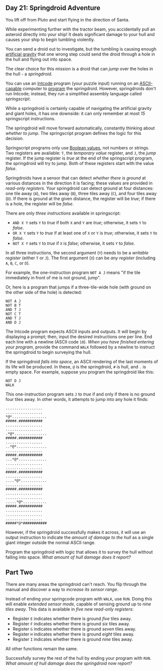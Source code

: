 Day 21: Springdroid Adventure
-----------------------------

You lift off from Pluto and start flying in the direction of Santa.


While experimenting further with the tractor beam, you accidentally pull an asteroid directly into your ship! It deals significant damage to your hull and causes your ship to begin tumbling violently.


You can send a droid out to investigate, but the tumbling is causing enough [artificial gravity](https://en.wikipedia.org/wiki/Artificial_gravity) that one wrong step could send the droid through a hole in the hull and flying out into space.


The clear choice for this mission is a droid that can *jump* over the holes in the hull - a *springdroid*.


You can use an [Intcode](9) program (your puzzle input) running on an [ASCII-capable](17) computer to [program](https://en.wikipedia.org/wiki/Programmable_read-only_memory) the springdroid. However, springdroids don't run Intcode; instead, they run a simplified assembly language called *springscript*.


While a springdroid is certainly capable of navigating the artificial gravity and giant holes, it has one downside: it can only remember at most *15* springscript instructions.


The springdroid will move forward automatically, constantly thinking about *whether to jump*. The springscript program defines the logic for this decision.


Springscript programs only use [Boolean values](https://en.wikipedia.org/wiki/Boolean_data_type), not numbers or strings. Two registers are available: `T`, the *temporary value* register, and `J`, the *jump* register. If the jump register is *true* at the end of the springscript program, the springdroid will try to jump. Both of these registers start with the value *false*.


Springdroids have a sensor that can detect *whether there is ground* at various distances in the direction it is facing; these values are provided in *read-only registers*. Your springdroid can detect ground at four distances: one tile away (`A`), two tiles away (`B`), three tiles away (`C`), and four tiles away (`D`). If there is ground at the given distance, the register will be *true*; if there is a hole, the register will be *false*.


There are only *three instructions* available in springscript:


* `AND X Y` sets `Y` to *true* if both `X` and `Y` are *true*; otherwise, it sets `Y` to *false*.
* `OR X Y` sets `Y` to *true* if at least one of `X` or `Y` is *true*; otherwise, it sets `Y` to *false*.
* `NOT X Y` sets `Y` to *true* if `X` is *false*; otherwise, it sets `Y` to *false*.


In all three instructions, the second argument (`Y`) needs to be a *writable register* (either `T` or `J`). The first argument (`X`) can be *any register* (including `A`, `B`, `C`, or `D`).


For example, the one-instruction program `NOT A J` means "if the tile immediately in front of me is not ground, jump".


Or, here is a program that jumps if a three-tile-wide hole (with ground on the other side of the hole) is detected:



```
NOT A J
NOT B T
AND T J
NOT C T
AND T J
AND D J

```

The Intcode program expects ASCII inputs and outputs. It will begin by displaying a prompt; then, input the desired instructions one per line. End each line with a newline (ASCII code `10`). *When you have finished entering your program*, provide the command `WALK` followed by a newline to instruct the springdroid to begin surveying the hull.


If the springdroid *falls into space*, an ASCII rendering of the last moments of its life will be produced. In these, `@` is the springdroid, `#` is hull, and `.` is empty space. For example, suppose you program the springdroid like this:

```
NOT D J
WALK

```

This one-instruction program sets `J` to *true* if and only if there is no ground four tiles away. In other words, it attempts to jump into any hole it finds:



```
.................
.................
*@*................
#####.###########
.................
.................
.*@*...............
#####.###########
.................
..*@*..............
.................
#####.###########
...*@*.............
.................
.................
#####.###########
.................
....*@*............
.................
#####.###########
.................
.................
.....*@*...........
#####.###########
.................
.................
.................
#####*@*###########

```

However, if the springdroid successfully makes it across, it will use an output instruction to indicate the *amount of damage to the hull* as a single giant integer outside the normal ASCII range.


Program the springdroid with logic that allows it to survey the hull without falling into space. *What amount of hull damage does it report?*




Part Two
--------

There are many areas the springdroid can't reach. You flip through the manual and discover a way to *increase its sensor range*.


Instead of ending your springcode program with `WALK`, use `RUN`. Doing this will enable *extended sensor mode*, capable of sensing ground up to *nine tiles away*. This data is available in *five new read-only registers*:


* Register `E` indicates whether there is ground *five* tiles away.
* Register `F` indicates whether there is ground *six* tiles away.
* Register `G` indicates whether there is ground *seven* tiles away.
* Register `H` indicates whether there is ground *eight* tiles away.
* Register `I` indicates whether there is ground *nine* tiles away.


All other functions remain the same.


Successfully survey the rest of the hull by ending your program with `RUN`. *What amount of hull damage does the springdroid now report?*


